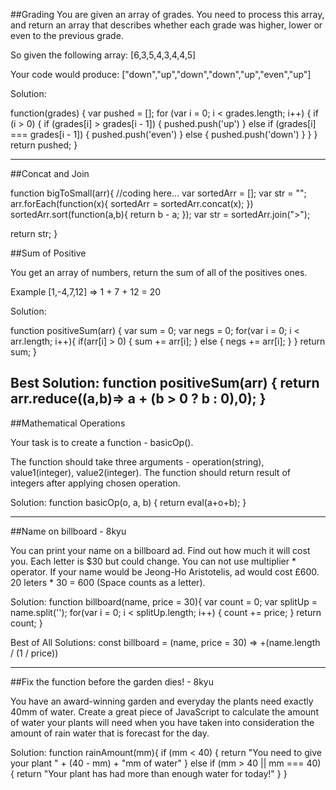 ##Grading
You are given an array of grades.  You need to process this array, and return an array that describes whether each grade
was higher, lower or even to the previous grade.

So given the following array:
[6,3,5,4,3,4,4,5]

Your code would produce:
["down","up","down","down","up","even","up"]

Solution:

function(grades) {
  var pushed = [];
for (var i = 0; i < grades.length; i++) {
    if (i > 0) {
      if (grades[i] > grades[i - 1]) {
        pushed.push('up')
      } else if (grades[i] === grades[i - 1]) {
        pushed.push('even')
      } else {
        pushed.push('down')
      }
    }
  }
  return pushed;
}

--------------------------------------------------------------------------------------

##Concat and Join

function bigToSmall(arr){
  //coding here...
  var sortedArr = [];
  var str = "";
  arr.forEach(function(x){
   sortedArr = sortedArr.concat(x);
  })
  sortedArr.sort(function(a,b){
    return b - a;
  });
  var str = sortedArr.join(">");

  return str;
}

##Sum of Positive

You get an array of numbers, return the sum of all of the positives ones.

Example [1,-4,7,12] => 1 + 7 + 12 = 20


Solution:

function positiveSum(arr) {
  var sum = 0;
  var negs = 0;
  for(var i = 0; i < arr.length; i++){
  	if(arr[i] > 0) {
    sum += arr[i];
    } else {
    negs += arr[i];
    }
  }
  return sum;
}

Best Solution:
function positiveSum(arr) {
   return arr.reduce((a,b)=> a + (b > 0 ? b : 0),0);
}
-------------------------------------------------------------------------------------------------------------

##Mathematical Operations

Your task is to create a function - basicOp().

The function should take three arguments - operation(string), value1(integer), value2(integer). The function should return result of integers after applying chosen operation.

Solution:
function basicOp(o, a, b) {
  return eval(a+o+b);
}

----------------------------------------------------------------------------------------------------------

##Name on billboard - 8kyu

You can print your name on a billboard ad. Find out how much it will cost you. Each letter is $30 but could change. You can not use multiplier * operator. If your name would be Jeong-Ho Aristotelis, ad would cost £600. 20 leters * 30 = 600 (Space counts as a letter).

Solution:
function billboard(name, price = 30){
	var count = 0;
  var splitUp = name.split('');
  for(var i = 0; i < splitUp.length; i++) {
  	count += price;
  }
  return count;
}

Best of All Solutions:
const billboard = (name, price = 30) => +(name.length / (1 / price))

------------------------------------------------------------------------------------------------------------
##Fix the function before the garden dies! - 8kyu

You have an award-winning garden and everyday the plants need exactly 40mm of water. Create a great piece of JavaScript to calculate the amount of water your plants will need when you have taken into consideration the amount of rain water that is forecast for the day.

Solution:
function rainAmount(mm){
    if (mm < 40) {
         return "You need to give your plant " + (40 - mm) + "mm of water"
    }
    else if (mm > 40 || mm === 40)  {
         return "Your plant has had more than enough water for today!"
    }
}

